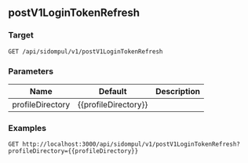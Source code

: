 ## postV1LoginTokenRefresh


### Target
```
GET /api/sidompul/v1/postV1LoginTokenRefresh
```

### Parameters
Name | Default | Description
--- | --- | ---
profileDirectory|{{profileDirectory}}|



### Examples

```
GET http://localhost:3000/api/sidompul/v1/postV1LoginTokenRefresh?profileDirectory={{profileDirectory}}
```

